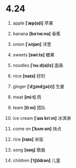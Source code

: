 # 4.24

1. apple **[ˈæp(ə)l]** 苹果

2. banana **[bəˈnɑːnə]** 香蕉

3. onion **[ˈʌnjən]** 洋葱

4. sweets **[swi:ts]** 糖果

5. noodles **[ˈnuːd(ə)lz]** 面条

6. nice **[naɪs]** 好的

7. ginger **[ˈdʒɪndʒə(r)]** 生姜

8. meat **[miːt]** 肉

9. team **[tiːm]** 团队

10. ice cream **[ˈaɪs kriːm]** 冰淇淋

11. come on **[ˈkʌm ɒn]** 快点

12. rice **[raɪs]** 米饭

13. song **[sɒŋ]** 歌曲

14. children **[ˈtʃɪldrən]** 儿童
